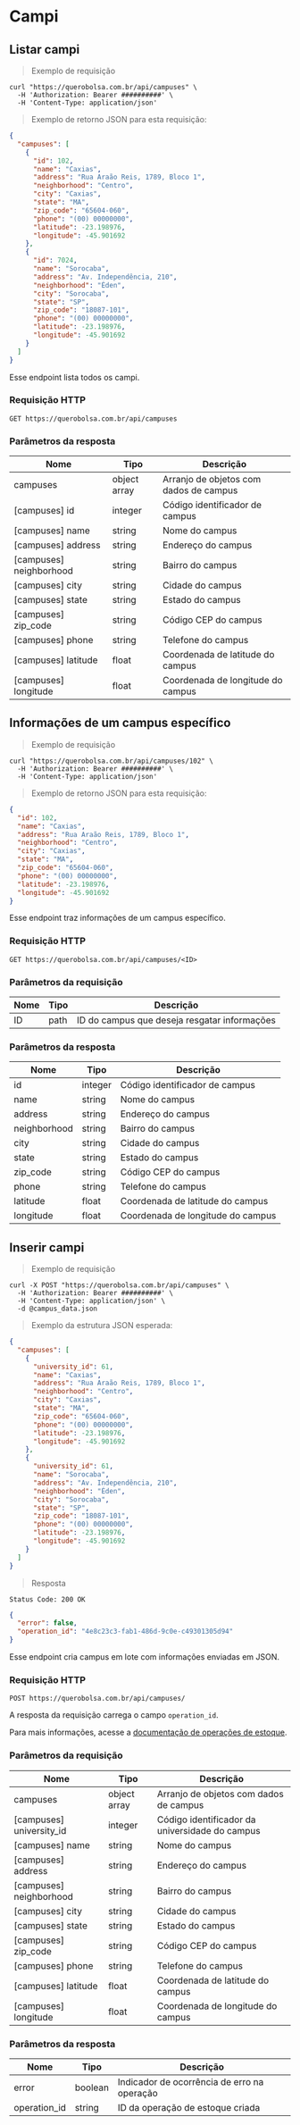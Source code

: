 # Campi

## Listar campi

> Exemplo de requisição

```shell
curl "https://querobolsa.com.br/api/campuses" \
  -H 'Authorization: Bearer ##########' \
  -H 'Content-Type: application/json'
```

> Exemplo de retorno JSON para esta requisição:

```json
{
  "campuses": [
    {
      "id": 102,
      "name": "Caxias",
      "address": "Rua Araão Reis, 1789, Bloco 1",
      "neighborhood": "Centro",
      "city": "Caxias",
      "state": "MA",
      "zip_code": "65604-060",
      "phone": "(00) 00000000",
      "latitude": -23.198976,
      "longitude": -45.901692
    },
    {
      "id": 7024,
      "name": "Sorocaba",
      "address": "Av. Independência, 210",
      "neighborhood": "Éden",
      "city": "Sorocaba",
      "state": "SP",
      "zip_code": "18087-101",
      "phone": "(00) 00000000",
      "latitude": -23.198976,
      "longitude": -45.901692
    }
  ]
}
```

Esse endpoint lista todos os campi.

### Requisição HTTP

`GET https://querobolsa.com.br/api/campuses`

### Parâmetros da resposta

| Nome | Tipo | Descrição |
| ---- | ---- | --------- |
| campuses | object array | Arranjo de objetos com dados de campus |
| [campuses] id | integer | Código identificador de campus |
| [campuses] name | string | Nome do campus |
| [campuses] address | string | Endereço do campus |
| [campuses] neighborhood | string | Bairro do campus |
| [campuses] city | string | Cidade do campus |
| [campuses] state | string | Estado do campus |
| [campuses] zip_code | string | Código CEP do campus |
| [campuses] phone | string | Telefone do campus |
| [campuses] latitude | float | Coordenada de latitude do campus |
| [campuses] longitude | float | Coordenada de longitude do campus |

## Informações de um campus específico

> Exemplo de requisição

```shell
curl "https://querobolsa.com.br/api/campuses/102" \
  -H 'Authorization: Bearer ##########' \
  -H 'Content-Type: application/json'
```

> Exemplo de retorno JSON para esta requisição:

```json
{
  "id": 102,
  "name": "Caxias",
  "address": "Rua Araão Reis, 1789, Bloco 1",
  "neighborhood": "Centro",
  "city": "Caxias",
  "state": "MA",
  "zip_code": "65604-060",
  "phone": "(00) 00000000",
  "latitude": -23.198976,
  "longitude": -45.901692
}
```

Esse endpoint traz informações de um campus específico.

### Requisição HTTP

`GET https://querobolsa.com.br/api/campuses/<ID>`

### Parâmetros da requisição

| Nome | Tipo | Descrição |
| ---- | ---- | --------- |
| ID | path | ID do campus que deseja resgatar informações |

### Parâmetros da resposta

| Nome | Tipo | Descrição
| ---- | ---- | --------- |
| id | integer | Código identificador de campus |
| name | string | Nome do campus |
| address | string | Endereço do campus |
| neighborhood | string | Bairro do campus |
| city | string | Cidade do campus |
| state | string | Estado do campus |
| zip_code | string | Código CEP do campus |
| phone | string | Telefone do campus |
| latitude | float | Coordenada de latitude do campus |
| longitude | float | Coordenada de longitude do campus |

## Inserir campi

> Exemplo de requisição

```shell
curl -X POST "https://querobolsa.com.br/api/campuses" \
  -H 'Authorization: Bearer ##########' \
  -H 'Content-Type: application/json' \
  -d @campus_data.json
```

> Exemplo da estrutura JSON esperada:

```json
{
  "campuses": [
    {
      "university_id": 61,
      "name": "Caxias",
      "address": "Rua Araão Reis, 1789, Bloco 1",
      "neighborhood": "Centro",
      "city": "Caxias",
      "state": "MA",
      "zip_code": "65604-060",
      "phone": "(00) 00000000",
      "latitude": -23.198976,
      "longitude": -45.901692
    },
    {
      "university_id": 61,
      "name": "Sorocaba",
      "address": "Av. Independência, 210",
      "neighborhood": "Éden",
      "city": "Sorocaba",
      "state": "SP",
      "zip_code": "18087-101",
      "phone": "(00) 00000000",
      "latitude": -23.198976,
      "longitude": -45.901692
    }
  ]
}
```

> Resposta

```
Status Code: 200 OK
```

```json
{
  "error": false,
  "operation_id": "4e8c23c3-fab1-486d-9c0e-c49301305d94"
}
```

Esse endpoint cria campus em lote com informações enviadas em JSON.

### Requisição HTTP

`POST https://querobolsa.com.br/api/campuses/`

<aside class="notice">
  A resposta da requisição carrega o campo <code>operation_id</code>.

  Para mais informações, acesse a <a href="#operacoes-de-estoque">documentação de operações de estoque</a>.
</aside>

### Parâmetros da requisição

| Nome | Tipo | Descrição |
| ---- | ---- | --------- |
| campuses | object array | Arranjo de objetos com dados de campus |
| [campuses] university_id | integer | Código identificador da universidade do campus |
| [campuses] name | string | Nome do campus |
| [campuses] address | string | Endereço do campus |
| [campuses] neighborhood | string | Bairro do campus |
| [campuses] city | string | Cidade do campus |
| [campuses] state | string | Estado do campus |
| [campuses] zip_code | string | Código CEP do campus |
| [campuses] phone | string | Telefone do campus |
| [campuses] latitude | float | Coordenada de latitude do campus |
| [campuses] longitude | float | Coordenada de longitude do campus |

### Parâmetros da resposta

| Nome | Tipo | Descrição |
| ---- | ---- | --------- |
| error | boolean | Indicador de ocorrência de erro na operação |
| operation_id | string | ID da operação de estoque criada |
